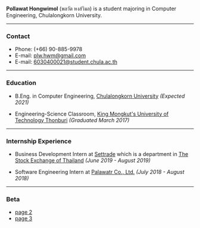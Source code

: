 **Pollawat Hongwimol** (พลวัต หงส์วิมล) is a student majoring in Computer Engineering, Chulalongkorn University.

---

### Contact

- Phone: (+66) 90-885-9978
- E-mail: <plw.hwm@gmail.com>
- E-mail: <6030400021@student.chula.ac.th>

---

### Education

* B.Eng. in Computer Engineering, [Chulalongkorn University](https://www.chula.ac.th/) *(Expected 2021)*

* Engineering-Science Classroom, [King Mongkut's University of Technology Thonburi](http://global.kmutt.ac.th/) *(Graduated March 2017)*

---

### Internship Experience

- Business Development Intern at [Settrade](https://www.settrade.com) which is a department in [The Stock Exchange of Thailand](https://www.set.or.th/) *(June 2019 - August 2019)*

- Software Engineering Intern at [Palawatr Co., Ltd.](https://www.palawatr.co.th/home) *(July 2018 - August 2018)*

---

### Beta

* [page 2](/page2.md)
* [page 3](/page3.html)